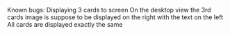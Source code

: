 Known bugs:
Displaying 3 cards to screen
On the desktop view the 3rd cards image is suppose to be displayed on the right
with the text on the left
All cards are displayed exactly the same
